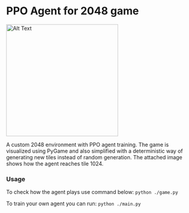 # PPO Agent for 2048 game
<img src="2048_play.gif" alt="Alt Text" width="300"/>
<p>A custom 2048 environment with PPO agent training. The game is visualized using PyGame and also simplified with a deterministic way of generating new tiles instead of random generation.
The attached image shows how the agent reaches tile 1024.</p>

### Usage
To check how the agent plays use command below:
```python ./game.py```

To train your own agent you can run:
```python ./main.py```


